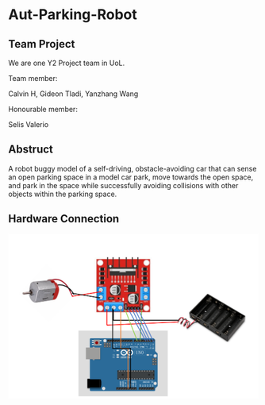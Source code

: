 # Aut-Parking-Robot

## Team Project

We are one Y2 Project team in UoL. 

Team member:

Calvin H, Gideon Tladi, Yanzhang Wang

Honourable member: 

Selis Valerio

## Abstruct

A robot buggy model of a self-driving, obstacle-avoiding car that can sense an open parking space in a model car park, move towards the open space, and park in the space while successfully avoiding collisions with other objects within the parking space.
## Hardware Connection

![Image text](./Figure/%E5%B1%8F%E5%B9%95%E6%88%AA%E5%9B%BE%202023-12-16%20223632.png)



